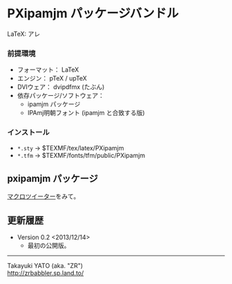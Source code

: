 PXipamjm パッケージバンドル
===========================

LaTeX: アレ

### 前提環境

  * フォーマット： LaTeX
  * エンジン： pTeX / upTeX
  * DVIウェア： dvipdfmx (たぶん)
  * 依存パッケージ/ソフトウェア：
      - ipamjm パッケージ
      - IPAmj明朝フォント
        (ipamjm と合致する版)

### インストール

  - `*.sty` → $TEXMF/tex/latex/PXipamjm
  - `*.tfm` → $TEXMF/fonts/tfm/public/PXipamjm

pxipamjm パッケージ
-------------------

[マクロツイーター](http://d.hatena.ne.jp/zrbabbler/)をみて。


更新履歴
--------

  * Version 0.2 <2013/12/14>
      - 最初の公開版。

--------------------
Takayuki YATO (aka. "ZR")  
http://zrbabbler.sp.land.to/
